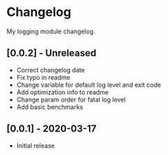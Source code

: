 # Changelog

My logging module changelog.

## [0.0.2] - Unreleased

- Correct changelog date
- Fix typo in readme
- Change variable for default log level and exit code
- Add optimization info to readme
- Change param order for fatal log level
- Add basic benchmarks

## [0.0.1] - 2020-03-17

- Initial release
